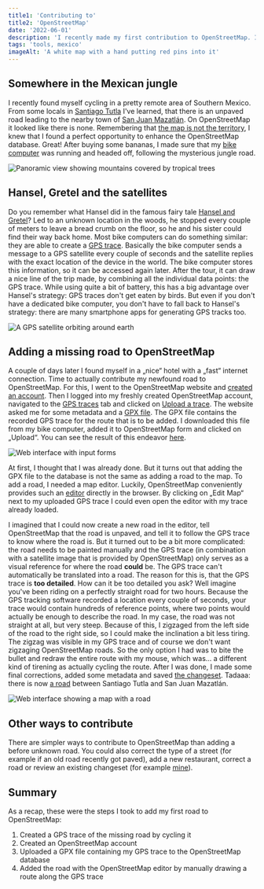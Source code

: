 ```yaml
---
title1: 'Contributing to'
title2: 'OpenStreetMap'
date: '2022-06-01'
description: 'I recently made my first contribution to OpenStreetMap. I documented my learnings here, so you can do it too!'
tags: 'tools, mexico'
imageAlt: 'A white map with a hand putting red pins into it'
---
```


## Somewhere in the Mexican jungle

I recently found myself cycling in a pretty remote area of Southern Mexico. From some locals in
[Santiago Tutla](https://www.openstreetmap.org/#map=16/17.1938/-95.3735) I've learned, that there is an unpaved road
leading to the nearby town of
[San Juan Mazatlán](https://www.openstreetmap.org/#map=14/17.0318/-95.4482). On OpenStreetMap it looked like there is
none. Remembering that [the map is not the territory](https://en.wikipedia.org/wiki/Map%E2%80%93territory_relation), I
knew that I found a perfect opportunity to enhance the OpenStreetMap database. Great! After buying some bananas, I made sure
that my [bike computer](https://www.wahoofitness.com/devices/bike-computers/elemnt-bolt)
was running and headed off, following the mysterious jungle road.

![Panoramic view showing mountains covered by tropical trees](/images/adding-a-missing-road-to-open-street-map/jungle-road.jpg "On the way from Santiago Tutla to San Juan Mazatlán")

## Hansel, Gretel and the satellites

Do you remember what Hansel did in the famous fairy tale
[Hansel and Gretel](https://en.wikipedia.org/wiki/Hansel_and_Gretel)? Led to an unknown location in the woods, he
stopped every couple of meters to leave a bread crumb on the floor, so he and his sister could find their way back home.
Most bike computers can do something similar: they are able to create
a [GPS trace](https://en.wikipedia.org/wiki/GPS_tracking_unit). Basically the bike computer sends a message to a GPS
satellite every couple of seconds and the satellite replies with the exact location of the device in the world. The
bike computer stores this information, so it can be accessed again later. After the tour, it can draw a nice line of the trip
made, by combining all the individual data points: the GPS trace. While using quite a bit of battery, this has a big
advantage over Hansel's strategy: GPS traces don't get eaten by birds. But even if you don't have a dedicated bike computer,
you don't have to fall back to Hansel's strategy: there are many smartphone apps for generating GPS tracks too.

![A GPS satellite orbiting around earth](/images/adding-a-missing-road-to-open-street-map/satellite.jpg "A GPS satellite")

## Adding a missing road to OpenStreetMap

A couple of days later I found myself in a „nice“ hotel with a „fast“ internet connection. Time to actually contribute
my newfound road to OpenStreetMap. For this, I went to the
OpenStreetMap website
and [created an account](https://www.openstreetmap.org/user/new). Then I logged into my freshly created OpenStreetMap account, navigated to the
[GPS traces](https://www.openstreetmap.org/traces) tab and clicked on
[Upload a trace](https://www.openstreetmap.org/traces/new). The website asked me for some metadata and a
[GPX file](https://en.wikipedia.org/wiki/GPS_Exchange_Format). The GPX file contains the recorded GPS trace for the
route that is to be added. I downloaded this file from my bike computer, added it to OpenStreetMap form and clicked on
„Upload“. You can see the result of this endeavor [here](https://www.openstreetmap.org/user/elHornair/traces/4405855).

![Web interface with input forms](/images/adding-a-missing-road-to-open-street-map/osm-upload-gps-trace.png "Adding a GPS trace in OpenStreetMap")

At first, I thought that I was already done. But it turns out that adding the GPX file to the database is not the same
as adding a road to the map. To add a road, I needed a map editor. Luckily, OpenStreetMap conveniently provides
such an
[editor](https://www.openstreetmap.org/edit) directly in the browser. By clicking on „Edit Map“ next to my uploaded GPS
trace I could even open the editor with my trace already loaded.

I imagined that I could now create a new road in the editor, tell OpenStreetMap that the road is unpaved, and tell it to
follow the GPS trace to know where the road is. But it turned out to be a bit more complicated: the road needs to be painted
manually and the GPS trace (in combination with a satellite image that is provided by OpenStreetMap) only serves as a visual reference for
where the road **could** be. The GPS trace can't automatically be translated into a road. The reason for this is, that the
GPS trace is **too detailed**. How can it be too detailed you ask? Well imagine you've been riding on a perfectly
straight road for two hours. Because the GPS tracking software recorded a location every couple of seconds, your trace
would contain hundreds of reference points, where two points would actually be enough to describe the road. In my case,
the road was not straight at all, but very steep. Because of this, I zigzaged from the left side of the road to the
right side, so I could make the inclination a bit less tiring. The zigzag was visible in my GPS trace and of course we
don't want zigzaging OpenStreetMap roads. So the only option I had was to bite the bullet and redraw the entire route
with my mouse, which was... a different kind of tirening as actually cycling the route. After I was done, I made some final
corrections, added some metadata and saved
[the changeset](https://www.openstreetmap.org/changeset/121741823#map=13/17.1282/-95.3615). Tadaaa: there is now
[a road](https://www.openstreetmap.org/#map=13/17.1282/-95.3615) between Santiago Tutla and San Juan Mazatlán.

![Web interface showing a map with a road](/images/adding-a-missing-road-to-open-street-map/osm-changeset.png "The newly added road on OpenStreetMap")

## Other ways to contribute

There are simpler ways to contribute to OpenStreetMap than adding a before unknown road. You could also correct the type
of a street (for example if an old road recently got paved), add a new restaurant, correct a road or review an existing
changeset (for example [mine](https://www.openstreetmap.org/changeset/121741823#map=13/17.1282/-95.3615)).

## Summary

As a recap, these were the steps I took to add my first road to OpenStreetMap:

1. Created a GPS trace of the missing road by cycling it
2. Created an OpenStreetMap account
3. Uploaded a GPX file containing my GPS trace to the OpenStreetMap database
4. Added the road with the OpenStreetMap editor by manually drawing a route along the GPS trace
